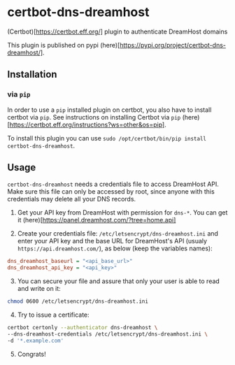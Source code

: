 # certbot-dns-dreamhost
(Certbot)[https://certbot.eff.org/] plugin to authenticate DreamHost domains

This plugin is published on pypi (here)[https://pypi.org/project/certbot-dns-dreamhost/].

## Installation

### via `pip`

In order to use a `pip` installed plugin on certbot, you also have to install certbot via `pip`. See instructions on installing Certbot via `pip` (here)[https://certbot.eff.org/instructions?ws=other&os=pip].

To install this plugin you can use `sudo /opt/certbot/bin/pip install certbot-dns-dreamhost`.

## Usage

`certbot-dns-dreamhost` needs a credentials file to access DreamHost API. Make sure this file can only be accessed by root, since anyone with this credentials may delete all your DNS records.

1. Get your API key from DreamHost with permission for `dns-*`. You can get it (here)[https://panel.dreamhost.com/?tree=home.api]

2. Create your credentials file: `/etc/letsencrypt/dns-dreamhost.ini` and enter your API key and the base URL for DreamHost's API (usualy `https://api.dreamhost.com/`), as below (keep the variables names):
```ini
dns_dreamhost_baseurl = "<api_base_url>"
dns_dreamhost_api_key = "<api_key>"
```

3. You can secure your file and assure that only your user is able to read and write on it: 
```bash
chmod 0600 /etc/letsencrypt/dns-dreamhost.ini
```

4. Try to issue a certificate:
```bash
certbot certonly --authenticator dns-dreamhost \
--dns-dreamhost-credentials /etc/letsencrypt/dns-dreamhost.ini \
-d '*.example.com'
```

5. Congrats!